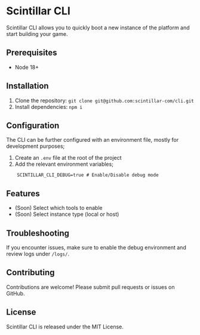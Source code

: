 # Scintillar CLI

Scintillar CLI allows you to quickly boot a new instance of the platform and start building your game.

## Prerequisites

- Node 18+

## Installation

1. Clone the repository: `git clone git@github.com:scintillar-com/cli.git`
2. Install dependencies: `npm i`

## Configuration

The CLI can be further configured with an environment file, mostly for development purposes;

1. Create an `.env` file at the root of the project
2. Add the relevant environment variables;

```text
    SCINTILLAR_CLI_DEBUG=true # Enable/Disable debug mode
```

## Features

- (Soon) Select which tools to enable
- (Soon) Select instance type (local or host)

## Troubleshooting

If you encounter issues, make sure to enable the debug environment and review logs under `/logs/`.

## Contributing

Contributions are welcome! Please submit pull requests or issues on GitHub.

## License

Scintillar CLI is released under the MIT License.